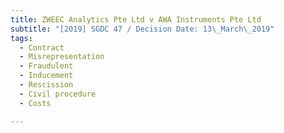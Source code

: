 ```yaml
---
title: ZWEEC Analytics Pte Ltd v AWA Instruments Pte Ltd
subtitle: "[2019] SGDC 47 / Decision Date: 13\_March\_2019"
tags:
  - Contract
  - Misrepresentation
  - Fraudulent
  - Inducement
  - Rescission
  - Civil procedure
  - Costs

---
```

